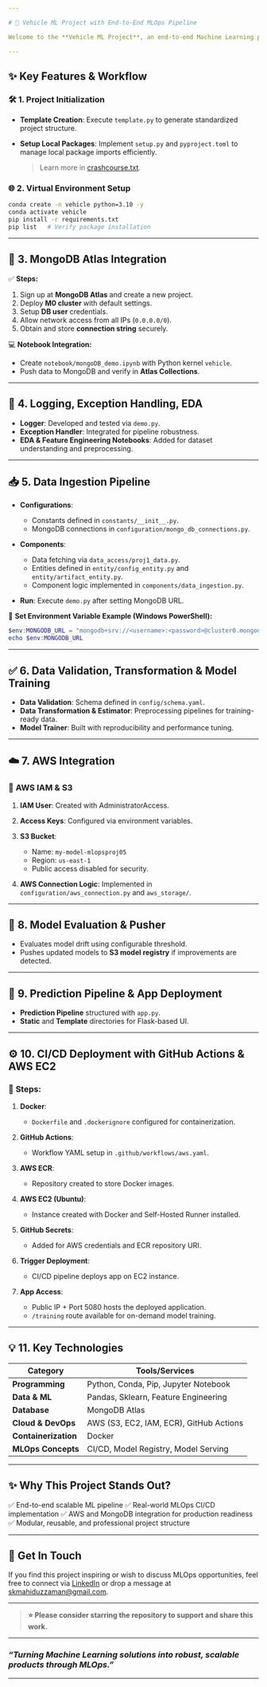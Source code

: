 ```yaml
---

# 🚀 Vehicle ML Project with End-to-End MLOps Pipeline

Welcome to the **Vehicle ML Project**, an end-to-end Machine Learning pipeline engineered using **MLOps principles** to ensure scalability, reproducibility, and robust deployment. This project demonstrates a production-grade approach with **CI/CD, AWS integration, MongoDB, data pipelines, and model serving**, designed to impress recruiters and real-world teams.

---
```


## ✨ **Key Features & Workflow**

### 🛠️ **1. Project Initialization**

* **Template Creation**: Execute `template.py` to generate standardized project structure.
* **Setup Local Packages**: Implement `setup.py` and `pyproject.toml` to manage local package imports efficiently.

  > Learn more in [crashcourse.txt](./crashcourse.txt).

### 🌐 **2. Virtual Environment Setup**

```bash
conda create -n vehicle python=3.10 -y
conda activate vehicle
pip install -r requirements.txt
pip list   # Verify package installation
```

---

## 🍃 **3. MongoDB Atlas Integration**

✅ **Steps:**

1. Sign up at **MongoDB Atlas** and create a new project.
2. Deploy **M0 cluster** with default settings.
3. Setup **DB user** credentials.
4. Allow network access from all IPs (`0.0.0.0/0`).
5. Obtain and store **connection string** securely.

💻 **Notebook Integration:**

* Create `notebook/mongoDB_demo.ipynb` with Python kernel `vehicle`.
* Push data to MongoDB and verify in **Atlas Collections**.

---

## 📝 **4. Logging, Exception Handling, EDA**

* **Logger**: Developed and tested via `demo.py`.
* **Exception Handler**: Integrated for pipeline robustness.
* **EDA & Feature Engineering Notebooks**: Added for dataset understanding and preprocessing.

---

## 📥 **5. Data Ingestion Pipeline**

* **Configurations**:

  * Constants defined in `constants/__init__.py`.
  * MongoDB connections in `configuration/mongo_db_connections.py`.
* **Components**:

  * Data fetching via `data_access/proj1_data.py`.
  * Entities defined in `entity/config_entity.py` and `entity/artifact_entity.py`.
  * Component logic implemented in `components/data_ingestion.py`.
* **Run**: Execute `demo.py` after setting MongoDB URL.

🔧 **Set Environment Variable Example (Windows PowerShell):**

```powershell
$env:MONGODB_URL = "mongodb+srv://<username>:<password>@cluster0.mongodb.net/?retryWrites=true&w=majority"
echo $env:MONGODB_URL
```

---

## ✅ **6. Data Validation, Transformation & Model Training**

* **Data Validation**: Schema defined in `config/schema.yaml`.
* **Data Transformation & Estimator**: Preprocessing pipelines for training-ready data.
* **Model Trainer**: Built with reproducibility and performance tuning.

---

## ☁️ **7. AWS Integration**

### 🔑 **AWS IAM & S3**

1. **IAM User**: Created with AdministratorAccess.
2. **Access Keys**: Configured via environment variables.
3. **S3 Bucket**:

   * Name: `my-model-mlopsproj05`
   * Region: `us-east-1`
   * Public access disabled for security.
4. **AWS Connection Logic**: Implemented in `configuration/aws_connection.py` and `aws_storage/`.

---

## 🧠 **8. Model Evaluation & Pusher**

* Evaluates model drift using configurable threshold.
* Pushes updated models to **S3 model registry** if improvements are detected.

---

## 🔮 **9. Prediction Pipeline & App Deployment**

* **Prediction Pipeline** structured with `app.py`.
* **Static** and **Template** directories for Flask-based UI.

---

## ⚙️ **10. CI/CD Deployment with GitHub Actions & AWS EC2**

### 🚀 **Steps:**

1. **Docker**:

   * `Dockerfile` and `.dockerignore` configured for containerization.
2. **GitHub Actions**:

   * Workflow YAML setup in `.github/workflows/aws.yaml`.
3. **AWS ECR**:

   * Repository created to store Docker images.
4. **AWS EC2 (Ubuntu)**:

   * Instance created with Docker and Self-Hosted Runner installed.
5. **GitHub Secrets**:

   * Added for AWS credentials and ECR repository URI.
6. **Trigger Deployment**:

   * CI/CD pipeline deploys app on EC2 instance.
7. **App Access**:

   * Public IP + Port 5080 hosts the deployed application.
   * `/training` route available for on-demand model training.

---

## 💡 **11. Key Technologies**

| Category             | Tools/Services                          |
| -------------------- | --------------------------------------- |
| **Programming**      | Python, Conda, Pip, Jupyter Notebook    |
| **Data & ML**        | Pandas, Sklearn, Feature Engineering    |
| **Database**         | MongoDB Atlas                           |
| **Cloud & DevOps**   | AWS (S3, EC2, IAM, ECR), GitHub Actions |
| **Containerization** | Docker                                  |
| **MLOps Concepts**   | CI/CD, Model Registry, Model Serving    |

---

## ✨ **Why This Project Stands Out?**

✅ End-to-end scalable ML pipeline
✅ Real-world MLOps CI/CD implementation
✅ AWS and MongoDB integration for production readiness
✅ Modular, reusable, and professional project structure

---

## 🙌 **Get In Touch**

If you find this project inspiring or wish to discuss MLOps opportunities, feel free to connect via [LinkedIn](https://www.linkedin.com/in/sk-mahiduzzaman) or drop a message at [skmahiduzzaman@gmail.com](mailto:skmahiduzzaman@gmail.com).

---

> **⭐ Please consider starring the repository to support and share this work.**

---

### *“Turning Machine Learning solutions into robust, scalable products through MLOps.”*

---